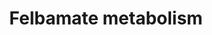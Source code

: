 ---
annotations:
- id: PW:0001229
  parent: classic metabolic pathway
  type: Pathway Ontology
  value: xenobiotic metabolic pathway
- id: PW:0000923
  parent: drug pathway
  type: Pathway Ontology
  value: nervous system drug pathway
authors:
- Egonw
- Khanspers
- Mkutmon
- MaintBot
- Eweitz
citedin: ''
communities: []
description: CYP metabolism of felbamate, with the metabolites 2-hydroxyfelbamate,
  p-hydroxyfelbamate, and 3-Hydroxy-2-phenylpropylcarbamate. The last further metabolizes
  to 3-carbamoyl-2-phenylpropionaldehyde, atropaldehyde, and 3-carbamoyl-2-phenylpropionic
  acid.
last-edited: 2025-07-14
ndex: a13561b2-8b65-11eb-9e72-0ac135e8bacf
organisms:
- Homo sapiens
redirect_from:
- /index.php/Pathway:WP2816
- /instance/WP2816
- /instance/WP2816_r139962
revision: r139962
schema-jsonld:
- '@context': https://schema.org/
  '@id': https://wikipathways.github.io/pathways/WP2816.html
  '@type': Dataset
  creator:
    '@type': Organization
    name: WikiPathways
  description: CYP metabolism of felbamate, with the metabolites 2-hydroxyfelbamate,
    p-hydroxyfelbamate, and 3-Hydroxy-2-phenylpropylcarbamate. The last further metabolizes
    to 3-carbamoyl-2-phenylpropionaldehyde, atropaldehyde, and 3-carbamoyl-2-phenylpropionic
    acid.
  keywords:
  - 1.1.1.1
  - 1.2.1.5
  - 2-hydroxyfelbamate
  - 3-Hydroxy-2-phenylpropylcarbamate
  - 3-carbamoyl-2-phenylpropionaldehyde
  - 3-carbamoyl-2-phenylpropionic acid
  - CYP2E1
  - CYP3A4
  - Felbamate
  - atropaldehyde
  - p-hydroxyfelbamate
  license: CC0
  name: Felbamate metabolism
seo: CreativeWork
title: Felbamate metabolism
wpid: WP2816
---